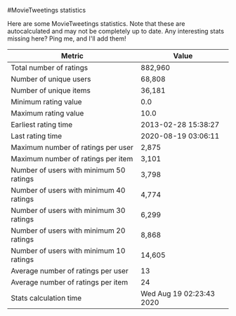 #MovieTweetings statistics

Here are some MovieTweetings statistics. Note that these are autocalculated and may not be completely up to date. Any interesting stats missing here? Ping me, and I'll add them!

Metric | Value
--- | ---
Total number of ratings                 | 882,960
Number of unique users                  | 68,808
Number of unique items                  | 36,181
Minimum rating value                    | 0.0
Maximum rating value                    | 10.0
Earliest rating time                    | 2013-02-28 15:38:27
Last rating time                        | 2020-08-19 03:06:11
Maximum number of ratings per user      | 2,875
Maximum number of ratings per item      | 3,101
Number of users with minimum 50 ratings | 3,798
Number of users with minimum 40 ratings | 4,774
Number of users with minimum 30 ratings | 6,299
Number of users with minimum 20 ratings | 8,868
Number of users with minimum 10 ratings | 14,605
Average number of ratings per user      | 13
Average number of ratings per item      | 24
Stats calculation time                  | Wed Aug 19 02:23:43 2020

